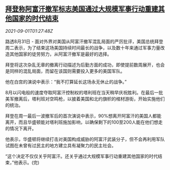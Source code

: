 <!--1630459864000-->
[拜登称阿富汗撤军标志美国通过大规模军事行动重建其他国家的时代结束](https://cn.reuters.com/article/us-biden-afg-conflicts-pullout-0901-idCNKBS2FX2CU)
------

<div><i>2021-09-01T01:27:48Z</i></div><p>路透8月31日 - 面对外界对美国从阿富汗撤军混乱局面的严厉批评，美国总统拜登周二表示，为了结束这场美国持续时间最长的战争，以及数十年来通过军事力量改造其他国家的徒劳努力，从阿富汗撤军是最好的选择。</p><p>拜登将这次杂乱无章的撤离行动描述为后勤方面的成功，即使提前数周展开，也会是同样的混乱局面，而留在该国则需要投入更多的美国军队。</p><p>他在白宫的演说中表示：“我不打算延长这场永无休止的战争。”</p><p>8月以闪电般的速度夺取阿富汗控制权的塔利班在当天稍早庆祝胜利。在最后一批美军撤离后，塔利班对空鸣枪，以披着美国和北约旗帜的棺材游街，开始实施他们的统治。</p><p>拜登在周一最后一波撤军后的首次演说中表示，90%想离开阿富汗的美国人都能离开，而且华盛顿能对塔利班施加影响，以确保剩下的100至200人能在他们想走的情况下离开。</p><p>他表示，华盛顿将继续打击对美国构成威胁的阿富汗武装分子，但不会再利用军队试图在未曾有过民主的地方建立具有凝聚力的民主社会。</p><p>“这个决定不仅仅关乎阿富汗。还关乎通过大规模军事行动重建其他国家的时代结束，”他表示。(完)</p>
